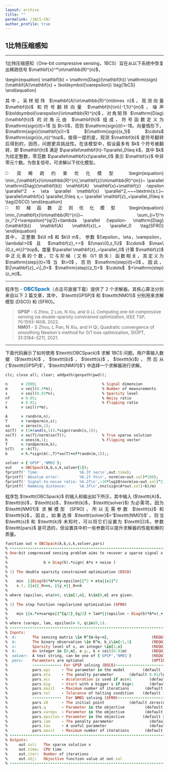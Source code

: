 ```yaml
---
layout: archive
title: ""   
permalink: /1BCS-CN/
author_profile: true
---
```


<style>
a:link {
  text-decoration: none;
}

a:visited {
  text-decoration: none;
}

a:hover {
  text-decoration: underline;
}

a:active {
  text-decoration: underline;
}
</style>


## 1比特压缩感知
---
<div style="text-align:justify;">
1比特压缩感知（One-bit compressive sensing，1BCS）旨在从以下系统中恢复出稀疏信号 $\mathbf{x}^*\in\mathbb{R}^{n}$，
</div>

\begin{equation}
\mathbf{b} = \mathrm{Diag}(\mathbf{h}) \mathrm{sign}(\mathbf{A}\mathbf{x} + \boldsymbol{\varepsilon}) \tag{1bCS}
\end{equation} 

<div style="text-align:justify;">
其中，采样矩阵 $\mathbf{A}\in\mathbb{R}^{m\times n}$，观测向量 $\mathbf{b}$ 和符号翻转向量 $\mathbf{h}\in\{-1,1\}^{m}$，噪声 $\boldsymbol{\varepsilon}\in\mathbb{R}^{n}$，对角矩阵 $\mathrm{Diag}(\mathbf{h})$ 的对角元由  $\mathbf{h}$ 组成，符号函数定义为 $\mathrm{sign}(t)=1$ 当 $t>0$，否则 $\mathrm{sign}(t)=-1$。向量情形下，$\mathrm{sign}(\mathbf{x})=$ $(\mathrm{sign}(x_1)$ $\cdots$ $\mathrm{sign}(x_n))^\top$。值得一提的是，观测 $\mathbf{b}$ 是符号翻转后得到的，因而，问题更具挑战性。在该模型中，假设最多有 $k$ 个符号被翻转，即 $\mathbf{h}$ 满足 $\parallel\mathbf{h}-1\parallel_0\leq k$，其中 $k$ 为给定整数，零范数 $\parallel\mathbf{x}\parallel_0$ 表示 $\mathbf{x}$ 中非零元个数。为恢复信号，可求解以下优化模型。
</div> 
 <p style="line-height: 2;"></p>
 <div style="text-align:justify;"> 
◻️ 双稀疏约束优化模型     
\begin{equation}
\min_{\mathbf{x}\in\mathbb{R}^{n},\mathbf{z}\in\mathbb{R}^{m}}~  \parallel  \mathrm{Diag}(\mathbf{b}) \mathbf{A} \mathbf{x}+\mathbf{z} -\epsilon \parallel^2 + \eta \parallel \mathbf{x} \parallel^2,~~~\textrm{s.t.}~ \parallel\mathbf{x} \parallel_0\leq s,~ \parallel \mathbf{z}_+\parallel_0\leq k \tag{DSCO}
\end{equation}
<div style="text-align:justify;"> 
</div> 
◻️ 阶梯函数正则优化模型
\begin{equation}
\min_{\mathbf{x}\in\mathbb{R}^{n}}~  \sum_{i=1}^n (x_i^2+\varepsilon)^{q/2}+\lambda \parallel (\epsilon- \mathrm{Diag}(\mathbf{b}) \mathbf{A} \mathbf{x})_+ \parallel_0 \tag{SFRO}
\end{equation}
</div> 
<div style="text-align:justify;">
其中， 正整数 $s\ll n$ 和 $k\ll m$， 参数 $(\epsilon，\eta，\varepsilon，\lambda)>0$ 且 $\mathbf{z}_+=$ $(\max\{0,z_1\}$ $\cdots$ $\max\{0,z_m\})^\top$。度量 $\parallel \mathbf{z}_+\parallel_0$ 计算 $\mathbf{z}$ 中正元素的个数，它与阶梯（又称 0/1 损失）函数相关，其定义为 $\mathrm{step}(t)=1$ 当 $t>0$，否则 $\mathrm{step}(t)=0$。因此，$\|\mathbf{z}_+\|_0=$ $\mathrm{step}(z_1)+$ $\cdots$ $+\mathrm{step}(z_m)$。
</div> 

---

<div style="text-align:justify;">
程序包 - <a style="font-size: 16px; font-weight: bold;color:#006DB0" href="\files\OBCSpack.zip" target="_blank">OBCSpack</a>（点击可直接下载）提供了 2 个求解器。其核心算法分别来自以下 2 篇文章，其中， $\texttt{GPSP}$ 和 $\texttt{NM01}$ 分别用来求解模型 (DSCO) 和 (SFRO)。 
</div>  

> <b style="font-size:14px;color:#777777">GPSP</b> -<span style="font-size: 13.5px"> S Zhou, Z Luo, N Xiu, and G Li, Computing one-bit compressive sensing via double-sparsity constrained optimization, IEEE TSP, 70:1593-1608, 2022. </span>
<br> <b style="font-size:14px;color:#777777">NM01</b> -<span style="font-size: 14px"> S Zhou, L Pan, N Xiu, and H Qi, Quadratic convergence of smoothing Newton's method for 0/1 loss optimization, SIOPT, 31:3184–3211, 2021. </span>

---
<div style="text-align:justify;">
下面代码展示了如何使用 $\texttt{OBCSpack}$ 求解 1BCS 问题。用户需输入数据 ($\texttt{A}$，$\texttt{b}$，$\texttt{s}$，$\texttt{k}$)，然后从 {'$\texttt{GPSP}$'，'$\texttt{NM01}$'} 中选择一个求解器进行求解。
</div>

<p style="line-height: 1;"></p>

```ruby
clc; close all; clear; addpath(genpath(pwd));

n      = 2000;                             % Signal dimension 
m      = ceil(0.5*n);                      % Number of measurements
s      = ceil(0.01*n);                     % Sparsity level
nf     = 0.05;                             % Noisy ratio
r      = 0.02;                             % Flipping ratio
k      = ceil(r*m);

A      = randn(m,n);
T      = randperm(n,s);
xo     = zeros(n,1);                      
xo(T)  = (1+rand(s,1)).*sign(randn(s,1));  
xo(T)  = xo(T)/norm(xo(T));                % True sparse solution
h      = ones(m,1);                        % Flipping vector
T      = randperm(m,k); 
h(T)   = -h(T);
b      = h.*sign(A(:,T)*xo(T)+nf*randn(m,1));; 

solver = {'GPSP','NM01'};
out    = OBCSpack(A,b,s,k,solver{1});  
fprintf(' Time:                  %6.3f sec\n',out.time);
fprintf(' Absolue error:         %6.2f %%\n', norm(xo-out.sol)*100);
fprintf(' Signal-to-noise ratio: %6.2f\n',-10*log10(norm(xo-out.sol)^2));
fprintf(' Hamming distence:      %6.3f\n',nnz(sign(A*out.sol)-b)/m)
```

<div style="text-align:justify;">
程序包 $\texttt{OBCSpack}$ 的输入和输出如下所示，其中输入 ($\texttt{A}$，$\texttt{b}$，$\texttt{s}$，$\texttt{k}$，$\texttt{solver}$) 为必需项。因为 $\texttt{NM01}$ 求解模型 (SFRO)，所以无需参数 $\texttt{s}$ 和 $\texttt{k}$。因此，如果选择 $\texttt{solver}$='$\texttt{NM01}$'，则当 $\texttt{s}$ 和 $\texttt{k}$ 未知时，可以将它们设置为 $\texttt{[]}$。参数 $\texttt{pars}$ 是可选的，但设置其中的一些参数可以提升求解器的性能和解的质量。
</div>

<p style="line-height: 1;"></p>

```ruby
function out = OBCSpack(A,b,s,k,solver,pars)
% -------------------------------------------------------------------------
% One-bit compressed sensing problem aims to recover a sparse signal x from
%
%                b = Diag(h).*sign( A*x + noise )
%
% 1) The double sparsity constrained optimization (DSCO)
%
%    min  ||Diag(b)*A*x+y-epsilon||^2 + eta||x||^2
%    s.t. ||x||_0<=s, ||y_+||_0<=k
%
% where (epsilon, eta)>0, s\in[1,n], k\in[0,m] are given.
%
% 2) The step function regularized optimization (SFRO)
%
%    min ||x.*x+vareps||^{q/2}_{q/2} + lam*||(epsilon - Diag(b)*A*x)_+||_0
%
% where (vareps, lam, epsilon)> 0, q\in(0,1).  
% -------------------------------------------------------------------------
% Inputs:
%  A:       The sensing matrix \in R^{m-by-n},                   (REQUIRED)
%  b:       The binary observation \in R^m, b_i\in{-1,1}         (REQUIRED)
%  s:       Sparsity level of x, an integer \in[1,n]             (REQUIRED)      
%  k:       An integer in [0,m], e.g., k = ceil(0.01m)           (REQUIRED)       
%  solver:  A text string, can be one of {'GPSP','NM01'}         (REQUIRED)            
%  pars:    Parameters are optional                              (OPTIONAL) 
%           ------------- For GPSP solving (DSCO)--------------------------
%           pars.eps     - The parameter in the model        (default 1e-4)
%           pars.eta     - The penalty parameter       (default 0.01/ln(n))
%           pars.acc     - Acceleration is used if acc=1        (default 0)
%           pars.big     - Start with a bigger s if big=1       (default 1)
%           pars.maxit   - Maximum number of iterations       (default 1e3) 
%           pars.tol     - Tolerance of halting condition    (default 1e-8)
%           -------------  For NM01 solving (SFRO)-------------------------
%           pars.x0      - The initial point           (default zeros(n,1))
%           pars.q       - Parameter in the objective         (default 0.5)
%           pars.vareps  - Parameter in the objective         (default 0.5)
%           pars.epsilon - Parameter in the objective        (default 0.15)
%           pars.lam     - The penalty parameter                (default 1)
%           pars.tau     - A useful parameter                   (default 1) 
%           pars.maxit   - Maximum number of iterations       (default 1e3)  
% -------------------------------------------------------------------------
% Outputs:
%     out.sol:   The sparse solution x
%     out.time:  CPU time
%     out.iter:  Number of iterations
%     out.obj:   Objective function value at out.sol 
% ------------------------------------------------------------------------
```
